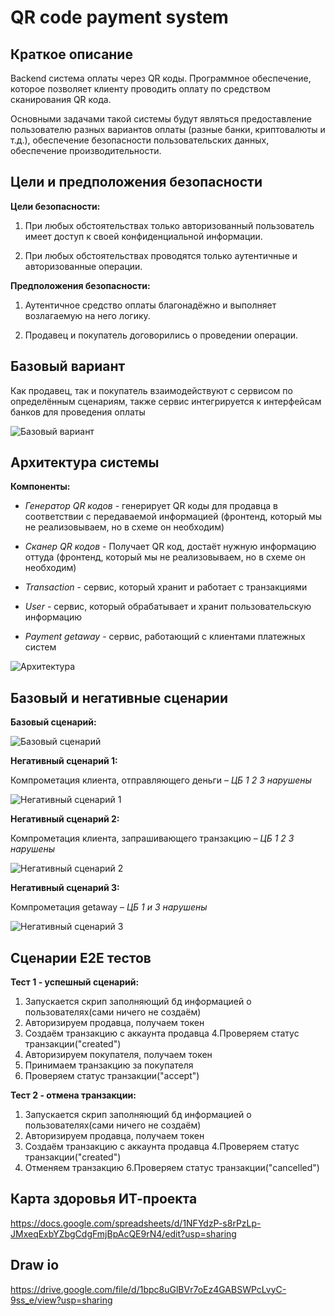 # QR code payment system

## Краткое описание

Backend система оплаты через QR коды. Программное обеспечение, которое позволяет клиенту проводить оплату по средством сканирования QR кода.

Основными задачами такой системы будут являться предоставление пользователю разных вариантов оплаты (разные банки, криптовалюты и т.д.), обеспечение безопасности пользовательских данных, обеспечение производительности.

## Цели и предположения безопасности

**Цели безопасности:**

1. При любых обстоятельствах только авторизованный пользователь имеет доступ к своей конфиденциальной информации.

2. При любых обстоятельствах проводятся только аутентичные и авторизованные операции.

**Предположения безопасности:**

1. Аутентичное средство оплаты благонадёжно и выполняет возлагаемую на него логику.

2. Продавец и покупатель договорились о проведении операции.


## Базовый вариант

Как продавец, так и покупатель взаимодействуют с сервисом по определённым сценариям, также сервис интегрируется к интерфейсам банков для проведения оплаты

![Базовый вариант](./pics/new_var.png)

## Архитектура системы

**Компоненты:**

+ *Генератор QR кодов* - генерирует QR коды для продавца в соответствии с передаваемой информацией (фронтенд, который мы не реализовываем, но в схеме он необходим)

+ *Сканер QR кодов* - Получает QR код, достаёт нужную информацию оттуда (фронтенд, который мы не реализовываем, но в схеме он необходим)

+ *Transaction* - сервис, который хранит и работает с транзакциями

+ *User* - сервис, который обрабатывает и хранит пользовательскую информацию

+ *Payment getaway* - сервис, работающий с клиентами платежных систем

![Архитектура](./pics/new_arch.png)

## Базовый и негативные сценарии

**Базовый сценарий:**

![Базовый сценарий](./pics/new_base.png)

**Негативный сценарий 1:**

Компрометация клиента, отправляющего деньги –  *ЦБ 1 2 3 нарушены*

![Негативный сценарий 1](./pics/new_negative1.png)

**Негативный сценарий 2:**

Компрометация клиента, запрашивающего транзакцию – *ЦБ 1 2 3 нарушены*

![Негативный сценарий 2](./pics/new_negative2.png)

**Негативный сценарий 3:**

Компрометация getaway – *ЦБ 1 и 3 нарушены*

![Негативный сценарий 3](./pics/new_negative3.png)

## Сценарии E2E тестов

**Тест 1 - успешный сценарий:**
1. Запускается скрип заполняющий бд информацией о пользователях(сами ничего не создаём)
2.  Авторизируем продавца, получаем токен
3. Создаём транзакцию с аккаунта продавца
4.Проверяем статус транзакции("created")
5. Авторизируем покупателя, получаем токен
6. Принимаем транзакцию за покупателя
7. Проверяем статус транзакции("accept")

**Тест 2 - отмена транзакции:**
1. Запускается скрип заполняющий бд информацией о пользователях(сами ничего не создаём)
2.  Авторизируем продавца, получаем токен
3. Создаём транзакцию с аккаунта продавца
4.Проверяем статус транзакции("created")
5. Отменяем транзакцию
6.Проверяем статус транзакции("cancelled")

## Карта здоровья ИТ-проекта

https://docs.google.com/spreadsheets/d/1NFYdzP-s8rPzLp-JMxeqExbYZbgCdgFmjBpAcQE9rN4/edit?usp=sharing

## Draw io

https://drive.google.com/file/d/1bpc8uGlBVr7oEz4GABSWPcLvyC-9ss_e/view?usp=sharing
